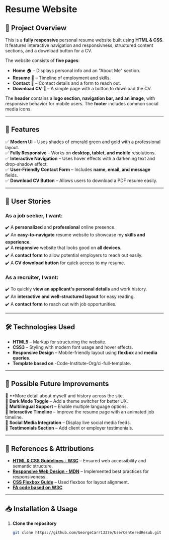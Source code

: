 # Resume Website  

## 📌 Project Overview  
This is a **fully responsive** personal resume website built using **HTML & CSS**. It features interactive navigation and responsivness, structured content sections, and a download button for a CV.  

The website consists of **five pages**:  
- **Home** 🏠 – Displays personal info and an "About Me" section.  
- **Resume** 📜 – Timeline of employment and skills.  
- **Contact** 📧 – Contact details and a form to reach out.  
- **Download CV** 📂 – A simple page with a button to download the CV.  

The **header** contains a **logo section, navigation bar, and an image**, with responsive behavior for mobile users. The **footer** includes common social media icons.  

---

## 🚀 Features  
✅ **Modern UI** – Uses shades of emerald green and gold with a professional layout.  
✅ **Fully Responsive** – Works on **desktop, tablet, and mobile** resolutions.  
✅ **Interactive Navigation** – Uses hover effects with a darkening text and drop-shadow effect.  
✅ **User-Friendly Contact Form** – Includes **name, email, and message** fields.  
✅ **Download CV Button** – Allows users to download a PDF resume easily.  

---

## 👥 User Stories  

### **As a job seeker, I want:**  
✔️ A **personalized** and **professional** online presence.  
✔️ An **easy-to-navigate** resume website to showcase my **skills and experience**.  
✔️ A **responsive** website that looks good on **all devices**.  
✔️ A **contact form** to allow potential employers to reach out easily.  
✔️ A **CV download button** for quick access to my resume.  

### **As a recruiter, I want:**  
✔️ To quickly **view an applicant's personal details** and work history.  
✔️ An **interactive and well-structured layout** for easy reading.  
✔️ A **contact form** to reach out with job opportunities.  

---

## 🛠️ Technologies Used  
- **HTML5** – Markup for structuring the website.  
- **CSS3** – Styling with modern font usage and hover effects.  
- **Responsive Design** – Mobile-friendly layout using **flexbox** and **media queries**.
- **Template based on** -Code-Institute-Org/ci-full-template.


---

## 🔮 Possible Future Improvements  
🔹 **More detail about myself and history across the site.  
🔹 **Dark Mode Toggle** – Add a theme switcher for better UX.  
🔹 **Multilingual Support** – Enable multiple language options.  
🔹 **Interactive Timeline** – Improve the resume page with an animated job timeline.  
🔹 **Social Media Integration** – Display live social media feeds.  
🔹 **Testimonials Section** – Add client or employer testimonials.  

---

## 🔗 References & Attributions  

- **[HTML & CSS Guidelines - W3C](https://www.w3.org/)** – Ensured web accessibility and semantic structure.  
- **[Responsive Web Design - MDN](https://developer.mozilla.org/en-US/docs/Learn/CSS/CSS_layout/Responsive_Design)** – Implemented best practices for responsiveness.  
- **[CSS Flexbox Guide](https://css-tricks.com/snippets/css/a-guide-to-flexbox/)** – Used flexbox for layout alignment.
- **[FA code based on  W3C ]([https://css-tricks.com/snippets/css/a-guide-to-flexbox/])** 

---

## 📥 Installation & Usage  

1. **Clone the repository**  
   ```bash
   git clone https://github.com/GeorgeCarr1337e/UserCenteredResub.git




